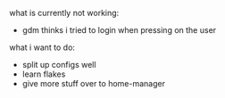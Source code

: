 what is currently not working:
- gdm thinks i tried to login when pressing on the user

what i want to do:
- split up configs well
- learn flakes
- give more stuff over to home-manager
